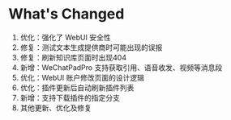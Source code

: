 # What's Changed

1. 优化：强化了 WebUI 安全性
2. 修复：测试文本生成提供商时可能出现的误报
3. 修复：刷新知识库页面时出现404
4. 新增：WeChatPadPro 支持获取引用、语音收发、视频等消息段
5. 优化：WebUI 账户修改页面的设计逻辑
6. 优化：插件更新后自动刷新插件列表
7. 新增：支持下载插件的指定分支
8. 其他更新、优化及修复
